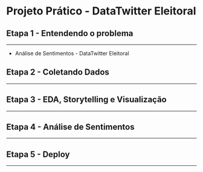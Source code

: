 # Projeto Prático - DataTwitter Eleitoral

## Etapa 1 - Entendendo o problema

---

- Análise de Sentimentos - DataTwitter Eleitoral

## Etapa 2 - Coletando Dados

---

## Etapa 3 - EDA, Storytelling e Visualização

---

## Etapa 4 - Análise de Sentimentos

---

## Etapa 5 - Deploy

---
